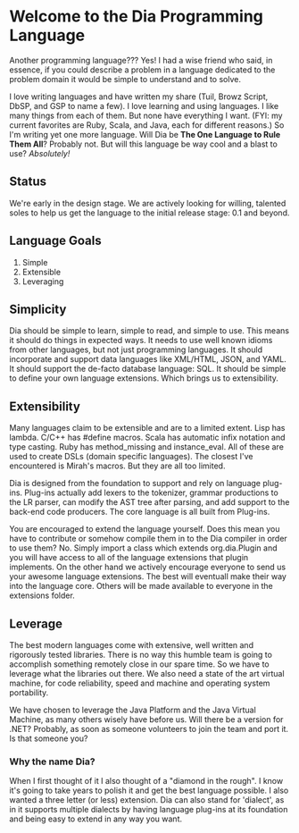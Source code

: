 Welcome to the Dia Programming Language
=======================================

Another programming language??? Yes! I had a wise friend who said, in essence, 
if you could describe a problem in a language dedicated to the problem domain
it would be simple to understand and to solve.

I love writing languages and have written my share (Tuil, Browz Script, DbSP,
and GSP to name a few). I love learning and using languages. I like many things
from each of them. But none have everything I want. (FYI: my current favorites
are Ruby, Scala, and Java, each for different reasons.) So I'm writing yet one
more language. Will Dia be **The One Language to Rule Them All**? Probably not.
But will this language be way cool and a blast to use? *Absolutely!*

Status
------
We're early in the design stage. We are actively looking for willing, talented
soles to help us get the language to the initial release stage: 0.1 and beyond.

Language Goals
--------------
1. Simple
2. Extensible
3. Leveraging

Simplicity
----------
Dia should be simple to learn, simple to read, and simple to use.
This means it should do things in expected ways. It needs to use well known
idioms from other languages, but not just programming languages. It should
incorporate and support data languages like XML/HTML, JSON, and YAML. It should
support the de-facto database language: SQL. It should be simple to define your
own language extensions. Which brings us to extensibility.

Extensibility
-------------
Many languages claim to be extensible and are to a limited extent. Lisp has 
lambda. C/C++ has #define macros. Scala has automatic infix notation and type
casting. Ruby has method_missing and instance_eval. All of these are used to
create DSLs (domain specific languages). The closest I've encountered is Mirah's
macros. But they are all too limited.

Dia is designed from the foundation to support and rely on language plug-ins.
Plug-ins actually add lexers to the tokenizer, grammar productions to the LR
parser, can modify the AST tree after parsing, and add support to the back-end
code producers. The core language is all built from Plug-ins.

You are encouraged to extend the language yourself. Does this mean you have to
contribute or somehow compile them in to the Dia compiler in order to use them?
No. Simply import a class which extends org.dia.Plugin and you will have access
to all of the language extensions that plugin implements. On the other hand we
actively encourage everyone to send us your awesome language extensions. The
best will eventuall make their way into the language core. Others will be made
available to everyone in the extensions folder.

Leverage
--------
The best modern languages come with extensive, well written and rigorously
tested libraries. There is no way this humble team is going to accomplish
something remotely close in our spare time. So we have to leverage what the
libraries out there. We also need a state of the art virtual machine, for code
reliability, speed and machine and operating system portability.

We have chosen to leverage the Java Platform and the Java Virtual Machine,
as many others wisely have before us. Will there be a version for .NET?
Probably, as soon as someone volunteers to join the team and port it. Is that
someone you?

### Why the name Dia?

When I first thought of it I also thought of a "diamond in the rough". I know
it's going to take years to polish it and get the best language possible. I also
wanted a three letter (or less) extension. Dia can also stand for 'dialect', as
in it supports multiple dialects by having language plug-ins at its foundation
and being easy to extend in any way you want.

